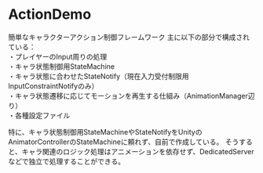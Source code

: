 # ActionDemo

簡単なキャラクターアクション制御フレームワーク
主に以下の部分で構成されている：  
・プレイヤーのInput周りの処理  
・キャラ状態制御用StateMachine  
・キャラ状態に合わせたStateNotify（現在入力受付制限用InputConstraintNotifyのみ）  
・キャラ状態遷移に応じてモーションを再生する仕組み（AnimationManager辺り）  
・各種設定ファイル  

特に、キャラ状態制御用StateMachineやStateNotifyをUnityのAnimatorControllerのStateMachineに頼れず、自前で作成している。
そうすると、キャラ関連のロジック処理はアニメーションを依存せず、DedicatedServerなどで独立で処理することができる。

